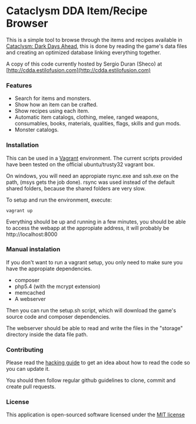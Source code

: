 Cataclysm DDA Item/Recipe Browser
=================================

This is a simple tool to browse through the items and recipes available in [Cataclysm: Dark Days Ahead](http://cataclysmdda.com), this is done by reading the game's data files and creating an optimized database linking everything together.

A copy of this code currently hosted by Sergio Duran (Sheco) at [http://cdda.estilofusion.com](http://cdda.estilofusion.com)

### Features

- Search for items and monsters.
- Show how an item can be crafted.
- Show recipes using each item.
- Automatic item catalogs, clothing, melee, ranged weapons, consumables, books, materials, qualities, flags, skills and gun mods.
- Monster catalogs.

### Installation

This can be used in a [Vagrant](https://www.vagrantup.com/) environment. The current scripts provided have been tested on the official ubuntu/trusty32 vagrant box.

On windows, you will need an appropiate rsync.exe and ssh.exe on the path, (msys gets the job done). rsync was used instead of the default shared folders, because the shared folders are very slow.

To setup and run the environment, execute:

```
vagrant up
```

Everything should be up and running in a few minutes, you should be able to access the webapp at the appropiate address, it will probably be http://localhost:8000

### Manual instalation

If you don't want to run a vagrant setup, you only need to make sure you
have the appropiate dependencies.

* composer
* php5.4 (with the mcrypt extension)
* memcached
* A webserver

Then you can run the setup.sh script, which will download the game's source
code and composer dependencies.

The webserver should be able to read and write the files in the "storage"
directory inside the data file path.

### Contributing

Please read the [hacking guide](HACKING.md) to get an idea about how to read
the code so you can update it. 

You should then follow regular github guidelines to clone, commit and create pull requests.

### License

This application is open-sourced software licensed under the [MIT license](LICENSE.txt)
